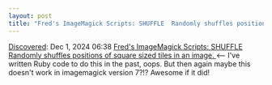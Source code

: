 ```yaml
---
layout: post
title: "Fred's ImageMagick Scripts: SHUFFLE  Randomly shuffles positions of square sized tiles in an image. "
---
```

[Discovered](http://rolandtanglao.com/2020/07/29/p1-blogthis-checkvist-list-links-to-blog/): Dec 1, 2024 06:38 [Fred's ImageMagick Scripts: SHUFFLE  Randomly shuffles positions of square sized tiles in an image. ](http://www.fmwconcepts.com/imagemagick/shuffle/index.php) <-- I've written Ruby code to do this in the past, oops. But then again maybe this doesn't work in imagemagick version 7?!? Awesome if it did!
